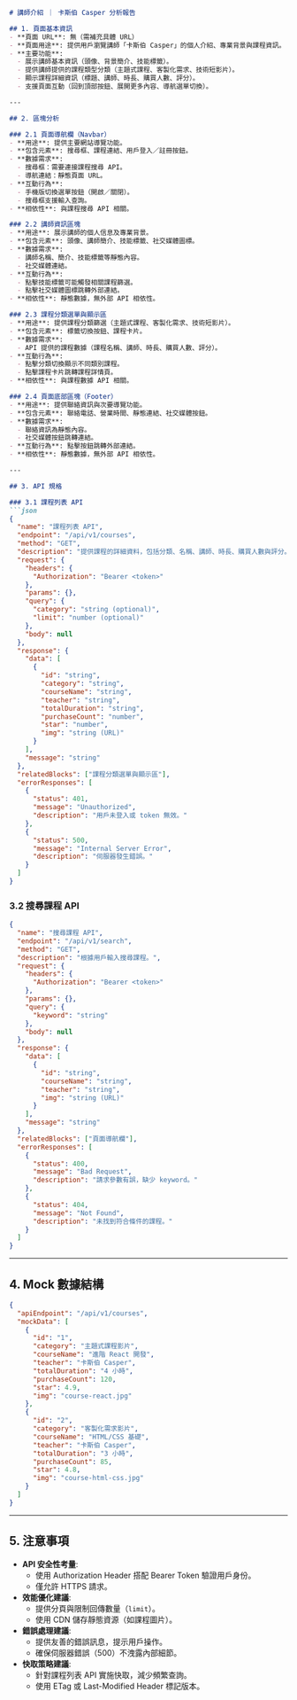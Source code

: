 ```markdown
# 講師介紹 ｜ 卡斯伯 Casper 分析報告

## 1. 頁面基本資訊
- **頁面 URL**: 無（需補充具體 URL）
- **頁面用途**: 提供用戶瀏覽講師「卡斯伯 Casper」的個人介紹、專業背景與課程資訊。
- **主要功能**:
  - 展示講師基本資訊（頭像、背景簡介、技能標籤）。
  - 提供講師提供的課程類型分類（主題式課程、客製化需求、技術短影片）。
  - 顯示課程詳細資訊（標題、講師、時長、購買人數、評分）。
  - 支援頁面互動（回到頂部按鈕、展開更多內容、導航選單切換）。

---

## 2. 區塊分析

### 2.1 頁面導航欄（Navbar）
- **用途**: 提供主要網站導覽功能。
- **包含元素**: 搜尋框、課程連結、用戶登入／註冊按鈕。
- **數據需求**:
  - 搜尋框：需要連接課程搜尋 API。
  - 導航連結：靜態頁面 URL。
- **互動行為**: 
  - 手機版切換選單按鈕（開啟／關閉）。
  - 搜尋框支援輸入查詢。
- **相依性**: 與課程搜尋 API 相關。

### 2.2 講師資訊區塊
- **用途**: 展示講師的個人信息及專業背景。
- **包含元素**: 頭像、講師簡介、技能標籤、社交媒體圖標。
- **數據需求**:
  - 講師名稱、簡介、技能標籤等靜態內容。
  - 社交媒體連結。
- **互動行為**: 
  - 點擊技能標籤可能觸發相關課程篩選。
  - 點擊社交媒體圖標跳轉外部連結。
- **相依性**: 靜態數據，無外部 API 相依性。

### 2.3 課程分類選單與顯示區
- **用途**: 提供課程分類篩選（主題式課程、客製化需求、技術短影片）。
- **包含元素**: 標籤切換按鈕、課程卡片。
- **數據需求**:
  - API 提供的課程數據（課程名稱、講師、時長、購買人數、評分）。
- **互動行為**:
  - 點擊分類切換顯示不同類別課程。
  - 點擊課程卡片跳轉課程詳情頁。
- **相依性**: 與課程數據 API 相關。

### 2.4 頁面底部區塊（Footer）
- **用途**: 提供聯絡資訊與次要導覽功能。
- **包含元素**: 聯絡電話、營業時間、靜態連結、社交媒體按鈕。
- **數據需求**:
  - 聯絡資訊為靜態內容。
  - 社交媒體按鈕跳轉連結。
- **互動行為**: 點擊按鈕跳轉外部連結。
- **相依性**: 靜態數據，無外部 API 相依性。

---

## 3. API 規格

### 3.1 課程列表 API
```json
{
  "name": "課程列表 API",
  "endpoint": "/api/v1/courses",
  "method": "GET",
  "description": "提供課程的詳細資料，包括分類、名稱、講師、時長、購買人數與評分。",
  "request": {
    "headers": {
      "Authorization": "Bearer <token>"
    },
    "params": {},
    "query": {
      "category": "string (optional)", 
      "limit": "number (optional)"
    },
    "body": null
  },
  "response": {
    "data": [
      {
        "id": "string",
        "category": "string",
        "courseName": "string",
        "teacher": "string",
        "totalDuration": "string",
        "purchaseCount": "number",
        "star": "number",
        "img": "string (URL)"
      }
    ],
    "message": "string"
  },
  "relatedBlocks": ["課程分類選單與顯示區"],
  "errorResponses": [
    {
      "status": 401,
      "message": "Unauthorized",
      "description": "用戶未登入或 token 無效。"
    },
    {
      "status": 500,
      "message": "Internal Server Error",
      "description": "伺服器發生錯誤。"
    }
  ]
}
```

### 3.2 搜尋課程 API
```json
{
  "name": "搜尋課程 API",
  "endpoint": "/api/v1/search",
  "method": "GET",
  "description": "根據用戶輸入搜尋課程。",
  "request": {
    "headers": {
      "Authorization": "Bearer <token>"
    },
    "params": {},
    "query": {
      "keyword": "string"
    },
    "body": null
  },
  "response": {
    "data": [
      {
        "id": "string",
        "courseName": "string",
        "teacher": "string",
        "img": "string (URL)"
      }
    ],
    "message": "string"
  },
  "relatedBlocks": ["頁面導航欄"],
  "errorResponses": [
    {
      "status": 400,
      "message": "Bad Request",
      "description": "請求參數有誤，缺少 keyword。"
    },
    {
      "status": 404,
      "message": "Not Found",
      "description": "未找到符合條件的課程。"
    }
  ]
}
```

---

## 4. Mock 數據結構
```json
{
  "apiEndpoint": "/api/v1/courses",
  "mockData": [
    {
      "id": "1",
      "category": "主題式課程影片",
      "courseName": "進階 React 開發",
      "teacher": "卡斯伯 Casper",
      "totalDuration": "4 小時",
      "purchaseCount": 120,
      "star": 4.9,
      "img": "course-react.jpg"
    },
    {
      "id": "2",
      "category": "客製化需求影片",
      "courseName": "HTML/CSS 基礎",
      "teacher": "卡斯伯 Casper",
      "totalDuration": "3 小時",
      "purchaseCount": 85,
      "star": 4.8,
      "img": "course-html-css.jpg"
    }
  ]
}
```

---

## 5. 注意事項
- **API 安全性考量**:
  - 使用 Authorization Header 搭配 Bearer Token 驗證用戶身份。
  - 僅允許 HTTPS 請求。
- **效能優化建議**:
  - 提供分頁與限制回傳數量（`limit`）。
  - 使用 CDN 儲存靜態資源（如課程圖片）。
- **錯誤處理建議**:
  - 提供友善的錯誤訊息，提示用戶操作。
  - 確保伺服器錯誤（500）不洩露內部細節。
- **快取策略建議**:
  - 針對課程列表 API 實施快取，減少頻繁查詢。
  - 使用 ETag 或 Last-Modified Header 標記版本。
```